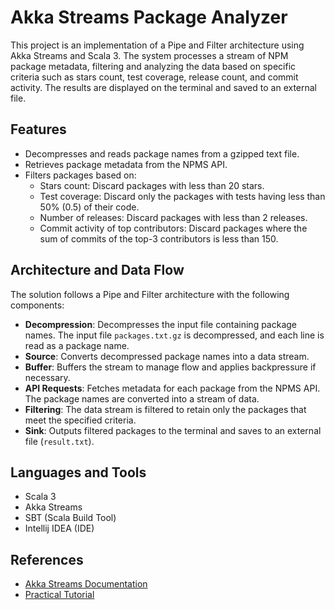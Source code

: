 # Akka Streams Package Analyzer
This project is an implementation of a Pipe and Filter architecture using Akka Streams and Scala 3. The system processes a stream of NPM package metadata, filtering and analyzing the data based on specific criteria such as stars count, test coverage, release count, and commit activity. The results are displayed on the terminal and saved to an external file.

## Features
- Decompresses and reads package names from a gzipped text file.
- Retrieves package metadata from the NPMS API.
- Filters packages based on:
  - Stars count: Discard packages with less than 20 stars.
  - Test coverage: Discard only the packages with tests having less than 50% (0.5) of their code.
  - Number of releases: Discard packages with less than 2 releases.
  - Commit activity of top contributors: Discard packages where the sum of commits of the top-3 contributors is less than 150.

## Architecture and Data Flow
The solution follows a Pipe and Filter architecture with the following components:
- **Decompression**: Decompresses the input file containing package names. The input file `packages.txt.gz` is decompressed, and each line is read as a package name.
- **Source**: Converts decompressed package names into a data stream.
- **Buffer**: Buffers the stream to manage flow and applies backpressure if necessary.
- **API Requests**: Fetches metadata for each package from the NPMS API. The package names are converted into a stream of data.
- **Filtering**: The data stream is filtered to retain only the packages that meet the specified criteria.
- **Sink**: Outputs filtered packages to the terminal and saves to an external file (`result.txt`).

## Languages and Tools
- Scala 3
- Akka Streams
- SBT (Scala Build Tool)
- Intellij IDEA (IDE)

## References
- [Akka Streams Documentation](https://doc.akka.io/docs/akka/current/stream/index.html)
- [Practical Tutorial](https://www.youtube.com/watch?v=L1FS2dyiwIg)

